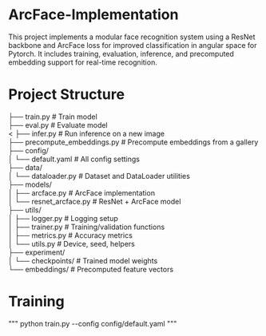 # ArcFace-Implementation

This project implements a modular face recognition system using a ResNet backbone and ArcFace loss for improved classification in angular space for Pytorch. It includes training, evaluation, inference, and precomputed embedding support for real-time recognition.

# Project Structure

├── train.py # Train model <br>
├── eval.py # Evaluate model <br><
├── infer.py # Run inference on a new image <br>
├── precompute_embeddings.py # Precompute embeddings from a gallery <br>
├── config/ <br>
│ └── default.yaml # All config settings <br>
├── data/ <br>
│ └── dataloader.py # Dataset and DataLoader utilities <br>
├── models/ <br>
│ ├── arcface.py # ArcFace implementation <br>
│ └── resnet_arcface.py # ResNet + ArcFace model <br>
├── utils/ <br>
│ ├── logger.py # Logging setup <br>
│ ├── trainer.py # Training/validation functions <br>
│ ├── metrics.py # Accuracy metrics <br>
│ └── utils.py # Device, seed, helpers <br>
├── experiment/ <br>
│ └── checkpoints/ # Trained model weights <br>
└── embeddings/ # Precomputed feature vectors <br>

# Training

"""
python train.py --config config/default.yaml
"""
